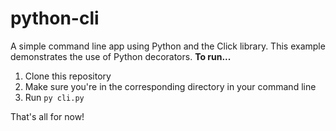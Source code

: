 # python-cli
A simple command line app using Python and the Click library. This example demonstrates the use of Python decorators.
__To run...__
1. Clone this repository
2. Make sure you're in the corresponding directory in your command line
3. Run `py cli.py`

That's all for now!
